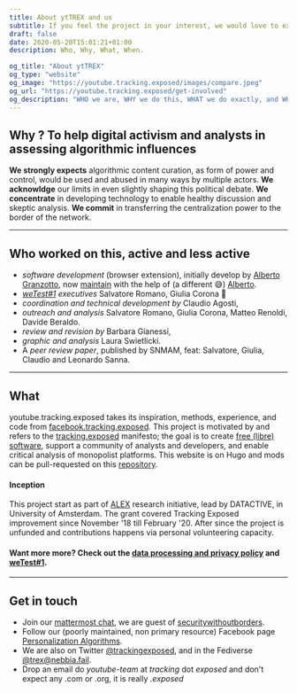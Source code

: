```yaml
---
title: About ytTREX and us
subtitle: If you feel the project in your interest, we would love to expand our team ― FYI, we're all unfunded
draft: false
date: 2020-05-20T15:01:21+01:00
description: Who, Why, What, When. 

og_title: "About ytTREX"
og_type: "website"
og_image: "https://youtube.tracking.exposed/images/compare.jpeg"
og_url: "https://youtube.tracking.exposed/get-involved"
og_description: "WHO we are, WHY we do this, WHAT we do exactly, and WHEN this would matter"
---
```


## Why ? To help digital activism and analysts in assessing algorithmic influences

**We strongly expects** algorithmic content curation, as form of power and control, would be used and abused in many ways by multiple actors.
**We acknowldge** our limits in even slightly shaping this political debate.
**We concentrate** in developing technology to enable healthy discussion and skeptic analysis.
**We commit** in transferring the centralization power to the border of the network.

---

## Who worked on this, active and less active

* _software development_ (browser extension), initially develop by [Alberto Granzotto](https://github.com/vrde), now [maintain](https://github.com/tracking-exposed/yttrex/graphs/contributors) with the help of (a different 😅) [Alberto](https://github.com/nkint).
* _[weTest#1](/wetest/1) executives_ Salvatore Romano, Giulia Corona 🙌
* _coordination and technical development by_ Claudio Agosti,
* _outreach and analysis_ Salvatore Romano, Giulia Corona, Matteo Renoldi, Davide Beraldo.
* _review and revision by_ Barbara Gianessi,
* _graphic and analysis_ Laura Swietlicki.
* A _peer review paper_, published by SNMAM, feat: Salvatore, Giulia, Claudio and Leonardo Sanna.

---

## What

youtube.tracking.exposed takes its inspiration, methods, experience, and code from [facebook.tracking.exposed](https://facebook.tracking.exposed). This project is motivated by and refers to the [tracking.exposed](https://tracking.exposed) manifesto; the goal is to create [free (libre) software](https://github.com/tracking-exposed/yttrex), support a community of analysts and developers, and enable critical analysis of monopolist platforms. This website is on Hugo and mods can be pull-requested on this [repository](https://github.com/tracking-exposed/youtube.tracking.exposed).

#### Inception

This project start as part of [ALEX](https://algorithms.exposed) research initiative, lead by DATACTIVE, in University of Amsterdam. The grant covered Tracking Exposed improvement since November '18 till February '20. After since the project is unfunded and contributions happens via personal volunteering capacity.

#### Want more more? Check out the [data processing and privacy policy](/privacy) and [weTest#1](/wetest/1).

---

## Get in touch

* Join our [mattermost chat](https://chat.securitywithoutborders.org/community/channels/trackingexposed), we are guest of [securitywithoutborders](https://securitywithoutborders.org).
* Follow our (poorly maintained, non primary resource) Facebook page [Personalization Algorithms](https://www.facebook.com/personalizationalgorithm).
* We are also on Twitter [@trackingexposed](https://twitter.com/trackingexposed), and in the Fediverse [@trex@nebbia.fail](https://nebbia.fail/@TRackingEXposed).
* Drop an email do _youtube-team_ at _tracking_ dot _exposed_ and don't expect any .com or .org, it is really _.exposed_